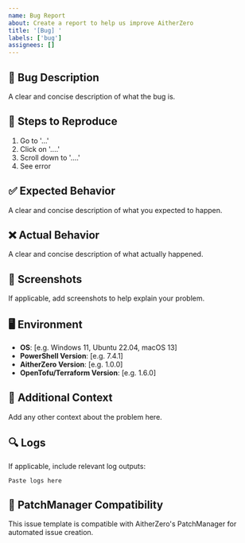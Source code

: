 ```yaml
---
name: Bug Report
about: Create a report to help us improve AitherZero
title: '[Bug] '
labels: ['bug']
assignees: []
---
```


## 🐛 Bug Description
A clear and concise description of what the bug is.

## 🔄 Steps to Reproduce
1. Go to '...'
2. Click on '....'
3. Scroll down to '....'
4. See error

## ✅ Expected Behavior
A clear and concise description of what you expected to happen.

## ❌ Actual Behavior
A clear and concise description of what actually happened.

## 📸 Screenshots
If applicable, add screenshots to help explain your problem.

## 🖥️ Environment
- **OS**: [e.g. Windows 11, Ubuntu 22.04, macOS 13]
- **PowerShell Version**: [e.g. 7.4.1]
- **AitherZero Version**: [e.g. 1.0.0]
- **OpenTofu/Terraform Version**: [e.g. 1.6.0]

## 📝 Additional Context
Add any other context about the problem here.

## 🔍 Logs
If applicable, include relevant log outputs:
```
Paste logs here
```

## 🤝 PatchManager Compatibility
This issue template is compatible with AitherZero's PatchManager for automated issue creation.
